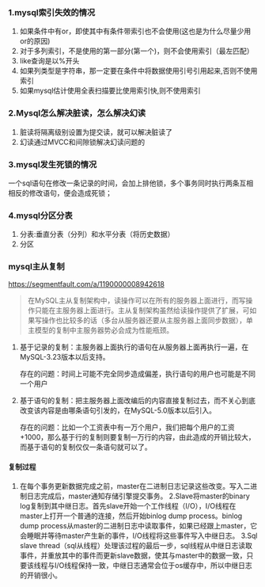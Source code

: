 ### 1.mysql索引失效的情况

1. 如果条件中有or，即使其中有条件带索引也不会使用(这也是为什么尽量少用or的原因)
2. 对于多列索引，不是使用的第一部分(第一个)，则不会使用索引（最左匹配）
3. like查询是以%开头
4. 如果列类型是字符串，那一定要在条件中将数据使用引号引用起来,否则不使用索引
5. 如果mysql估计使用全表扫描要比使用索引快,则不使用索引

### 2.Mysql怎么解决脏读，怎么解决幻读

1. 脏读将隔离级别设置为提交读，就可以解决脏读了
2. 幻读通过MVCC和间隙锁解决幻读问题的

### 3.mysql发生死锁的情况

一个sql语句在修改一条记录的时间，会加上排他锁，多个事务同时执行两条互相相反的修改语句，便会造成死锁；

### 4.mysql分区分表

1. 分表:垂直分表（分列）和水平分表（将历史数据）
2. 分区

### mysql主从复制

https://segmentfault.com/a/1190000008942618

> 在MySQL主从复制架构中，读操作可以在所有的服务器上面进行，而写操作只能在主服务器上面进行。主从复制架构虽然给读操作提供了扩展，可如果写操作也比较多的话（多台从服务器还要从主服务器上面同步数据），单主模型的复制中主服务器势必会成为性能瓶颈。

1. 基于记录的复制：主服务器上面执行的语句在从服务器上面再执行一遍，在MySQL-3.23版本以后支持。

   存在的问题：时间上可能不完全同步造成偏差，执行语句的用户也可能是不同一个用户

2. 基于语句的复制：把主服务器上面改编后的内容直接复制过去，而不关心到底改变该内容是由哪条语句引发的，在MySQL-5.0版本以后引入。

   存在的问题：比如一个工资表中有一万个用户，我们把每个用户的工资+1000，那么基于行的复制则要复制一万行的内容，由此造成的开销比较大，而基于语句的复制仅仅一条语句就可以了。
   

#### 复制过程
1. 在每个事务更新数据完成之前，master在二进制日志记录这些改变。写入二进制日志完成后，master通知存储引擎提交事务。
2.Slave将master的binary log复制到其中继日志。首先slave开始一个工作线程（I/O），I/O线程在master上打开一个普通的连接，然后开始binlog dump process。binlog dump process从master的二进制日志中读取事件，如果已经跟上master，它会睡眠并等待master产生新的事件，I/O线程将这些事件写入中继日志。
3.Sql slave thread（sql从线程）处理该过程的最后一步，sql线程从中继日志读取事件，并重放其中的事件而更新slave数据，使其与master中的数据一致，只要该线程与I/O线程保持一致，中继日志通常会位于os缓存中，所以中继日志的开销很小。

